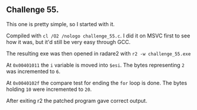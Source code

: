 ## Challenge 55.  

This one is pretty simple, so I started with it.

Compiled with `cl /O2 /nologo challenge_55.c`.  I did it on MSVC first to see how it was, but it'd still be very easy through GCC.

The resulting exe was then opened in radare2 with `r2 -w challenge_55.exe`

At `0x00401011` the `i` variable is moved into `$esi`.  The bytes representing `2` was incremented to `6`.

At `0x0040102f` the compare test for ending the `for` loop is done.  The bytes holding `10` were incremented to `20`.

After exiting r2 the patched program gave correct output.
